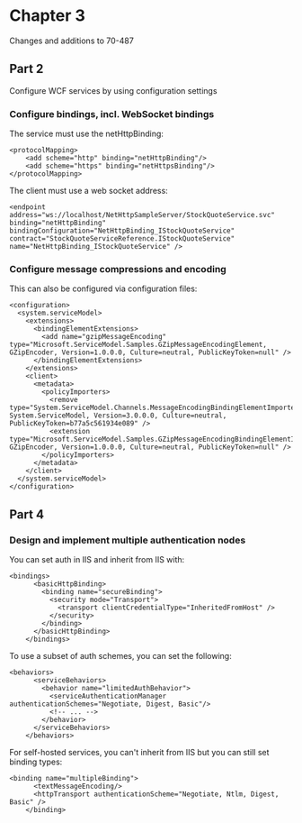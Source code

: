 ﻿# Chapter 3

Changes and additions to 70-487

## Part 2

Configure WCF services by using configuration settings

### Configure bindings, incl. WebSocket bindings

The service must use the netHttpBinding:

```
<protocolMapping>
	<add scheme="http" binding="netHttpBinding"/>
    <add scheme="https" binding="netHttpsBinding"/>
</protocolMapping>
```

The client must use a web socket address:

```
<endpoint address="ws://localhost/NetHttpSampleServer/StockQuoteService.svc" binding="netHttpBinding" bindingConfiguration="NetHttpBinding_IStockQuoteService"                contract="StockQuoteServiceReference.IStockQuoteService" name="NetHttpBinding_IStockQuoteService" />
```


### Configure message compressions and encoding

This can also be configured via configuration files:

```
<configuration>
  <system.serviceModel>
    <extensions>
      <bindingElementExtensions>
        <add name="gzipMessageEncoding"  type="Microsoft.ServiceModel.Samples.GZipMessageEncodingElement, GZipEncoder, Version=1.0.0.0, Culture=neutral, PublicKeyToken=null" />
      </bindingElementExtensions>
    </extensions>
    <client>
      <metadata>
        <policyImporters>
          <remove type="System.ServiceModel.Channels.MessageEncodingBindingElementImporter, System.ServiceModel, Version=3.0.0.0, Culture=neutral, PublicKeyToken=b77a5c561934e089" />
          <extension type="Microsoft.ServiceModel.Samples.GZipMessageEncodingBindingElementImporter, GZipEncoder, Version=1.0.0.0, Culture=neutral, PublicKeyToken=null" />
        </policyImporters>
      </metadata>
    </client>
  </system.serviceModel>
</configuration>
```


## Part 4

### Design and implement multiple authentication nodes

You can set auth in IIS and inherit from IIS with:

```
<bindings>
      <basicHttpBinding>
        <binding name="secureBinding">
          <security mode="Transport">
            <transport clientCredentialType="InheritedFromHost" />
          </security>
        </binding>
      </basicHttpBinding>
    </bindings>
```

To use a subset of auth schemes, you can set the following:

```
<behaviors>
      <serviceBehaviors>
        <behavior name="limitedAuthBehavior">
          <serviceAuthenticationManager authenticationSchemes="Negotiate, Digest, Basic"/>
          <!-- ... -->
        </behavior>
      </serviceBehaviors>
    </behaviors>
```

For self-hosted services, you can't inherit from IIS but you can still set binding types:

```
<binding name="multipleBinding">
      <textMessageEncoding/>
      <httpTransport authenticationScheme="Negotiate, Ntlm, Digest, Basic" />
    </binding>
```